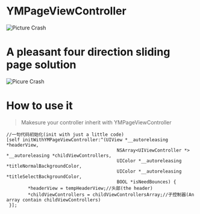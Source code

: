 # YMPageViewController
![Picture Crash](https://github.com/MustangYM/YMPageViewController/blob/master/YMPageViewController/YMPageVC/showPIC.jpg)
# A pleasant four direction sliding page solution

![Picure Crash](https://github.com/MustangYM/YMPageViewController/blob/master/YMPageViewController/YMPageVC/2017-12-27%2015_56_14.gif)

# How to use it

> Makesure your controller inherit with YMPageViewController    
```
//一句代码初始化(init with just a little code)
[self initWithYMPageViewController:^(UIView *__autoreleasing *headerView,
                                         NSArray<UIViewController *> *__autoreleasing *childViewControllers,
                                         UIColor *__autoreleasing *titleNormalBackgroundColor,
                                         UIColor *__autoreleasing *titleSelectBackgroundColor,
                                         BOOL *isNeedBounces) {
        *headerView = tempHeaderView;//头部(the header)
        *childViewControllers = childViewControllersArray;//子控制器(An array contain childViewControllers)
 }];
   
```
